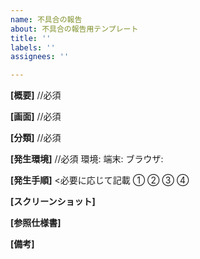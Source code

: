 ```yaml
---
name: 不具合の報告
about: 不具合の報告用テンプレート
title: ''
labels: ''
assignees: ''

---
```


**[概要]**  //必須


**[画面]**  //必須


**[分類]**  //必須
<!-- 文言/表示/画面遷移/状態遷移/絞り込み/登録/更新/保存/etc... -->


**[発生環境]**  //必須
環境:
端末:
ブラウザ:


**[発生手順]**
<必要に応じて記載
①
②
③
④


**[スクリーンショット]**
<!-- 必要に応じて現象発生時のスクリーンショットを貼付 -->


**[参照仕様書]**
<!-- URLを記載 -->


**[備考]**
<!-- 追加情報などあれば記載 -->
